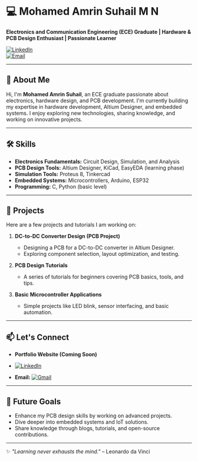 # 💻 Mohamed Amrin Suhail M N  
**Electronics and Communication Engineering (ECE) Graduate | Hardware & PCB Design Enthusiast | Passionate Learner**  

[![LinkedIn](https://img.shields.io/badge/LinkedIn-%230077B5.svg?style=flat&logo=linkedin&logoColor=white)](https://www.linkedin.com/in/mohamed-amrin-suhail-m-n-61657a211)  
[![Email](https://img.shields.io/badge/Email-%23D14836.svg?style=flat&logo=gmail&logoColor=white)](mailto:mohamedamrinsuhail@gmail.com)

---

## 👋 About Me  
Hi, I'm **Mohamed Amrin Suhail**, an ECE graduate passionate about electronics, hardware design, and PCB development. I'm currently building my expertise in hardware development, Altium Designer, and embedded systems. I enjoy exploring new technologies, sharing knowledge, and working on innovative projects.

---

## 🛠️ Skills  
- **Electronics Fundamentals:** Circuit Design, Simulation, and Analysis  
- **PCB Design Tools:** Altium Designer, KiCad, EasyEDA (learning phase)
- **Simulation Tools:** Proteus 8, Tinkercad 
- **Embedded Systems:** Microcontrollers, Arduino, ESP32  
- **Programming:** C, Python (basic level)  

---

## 🚀 Projects  
Here are a few projects and tutorials I am working on:  
1. **DC-to-DC Converter Design (PCB Project)**  
   - Designing a PCB for a DC-to-DC converter in Altium Designer.  
   - Exploring component selection, layout optimization, and testing.  

2. **PCB Design Tutorials**  
   - A series of tutorials for beginners covering PCB basics, tools, and tips.  

3. **Basic Microcontroller Applications**  
   - Simple projects like LED blink, sensor interfacing, and basic automation.  

---

## 📫 Let's Connect  
- **Portfolio Website (Coming Soon)**  
- [![LinkedIn](https://img.shields.io/badge/LinkedIn-Profile-blue?style=for-the-badge&logo=linkedin&logoColor=white)](https://www.linkedin.com/in/mohamed-amrin-suhail-m-n-61657a211)
 
- **Email:** [![Gmail](https://img.shields.io/badge/Email-Gmail-red?style=for-the-badge&logo=gmail&logoColor=white)](mailto:mohamedamrinsuhail@gmail.com)
  

---

## 🌱 Future Goals  
- Enhance my PCB design skills by working on advanced projects.  
- Dive deeper into embedded systems and IoT solutions.  
- Share knowledge through blogs, tutorials, and open-source contributions.  

---

✨ _"Learning never exhausts the mind."_ – Leonardo da Vinci  
